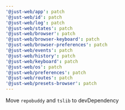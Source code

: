 ```yaml
---
'@just-web/app': patch
'@just-web/id': patch
'@just-web/log': patch
'@just-web/states': patch
'@just-web/browser': patch
'@just-web/browser-keyboard': patch
'@just-web/browser-preferences': patch
'@just-web/events': patch
'@just-web/history': patch
'@just-web/keyboard': patch
'@just-web/os': patch
'@just-web/preferences': patch
'@just-web/routes': patch
'@just-web/presets-browser': patch
---
```


Move `repobuddy` and `tslib` to devDependency

